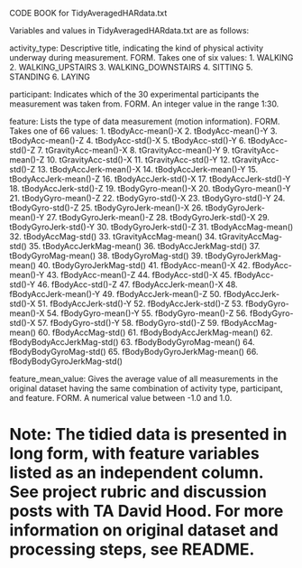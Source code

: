 CODE BOOK for TidyAveragedHARdata.txt


Variables and values in TidyAveragedHARdata.txt are as follows:

activity_type: Descriptive title, indicating the kind of physical activity 
	underway during measurement.
	FORM. Takes one of six values: 
		1. WALKING
		2. WALKING_UPSTAIRS
		3. WALKING_DOWNSTAIRS
		4. SITTING
		5. STANDING
		6. LAYING

participant: Indicates which of the 30 experimental participants the 
	measurement was taken from.
	FORM. An integer value in the range 1:30.

feature: Lists the type of data measurement (motion information).
	FORM. Takes one of 66 values:
		1. tBodyAcc-mean()-X
		2. tBodyAcc-mean()-Y
		3. tBodyAcc-mean()-Z
		4. tBodyAcc-std()-X
		5. tBodyAcc-std()-Y
		6. tBodyAcc-std()-Z
		7. tGravityAcc-mean()-X
		8. tGravityAcc-mean()-Y
		9. tGravityAcc-mean()-Z
		10. tGravityAcc-std()-X
		11. tGravityAcc-std()-Y
		12. tGravityAcc-std()-Z
		13. tBodyAccJerk-mean()-X
		14. tBodyAccJerk-mean()-Y
		15. tBodyAccJerk-mean()-Z
		16. tBodyAccJerk-std()-X
		17. tBodyAccJerk-std()-Y
		18. tBodyAccJerk-std()-Z
		19. tBodyGyro-mean()-X
		20. tBodyGyro-mean()-Y
		21. tBodyGyro-mean()-Z
		22. tBodyGyro-std()-X
		23. tBodyGyro-std()-Y
		24. tBodyGyro-std()-Z
		25. tBodyGyroJerk-mean()-X
		26. tBodyGyroJerk-mean()-Y
		27. tBodyGyroJerk-mean()-Z
		28. tBodyGyroJerk-std()-X
		29. tBodyGyroJerk-std()-Y
		30. tBodyGyroJerk-std()-Z
		31. tBodyAccMag-mean()
		32. tBodyAccMag-std()
		33. tGravityAccMag-mean()
		34. tGravityAccMag-std()
		35. tBodyAccJerkMag-mean()
		36. tBodyAccJerkMag-std()
		37. tBodyGyroMag-mean()
		38. tBodyGyroMag-std()
		39. tBodyGyroJerkMag-mean()
		40. tBodyGyroJerkMag-std()
		41. fBodyAcc-mean()-X
		42. fBodyAcc-mean()-Y
		43. fBodyAcc-mean()-Z
		44. fBodyAcc-std()-X
		45. fBodyAcc-std()-Y
		46. fBodyAcc-std()-Z
		47. fBodyAccJerk-mean()-X
		48. fBodyAccJerk-mean()-Y
		49. fBodyAccJerk-mean()-Z
		50. fBodyAccJerk-std()-X
		51. fBodyAccJerk-std()-Y
		52. fBodyAccJerk-std()-Z
		53. fBodyGyro-mean()-X
		54. fBodyGyro-mean()-Y
		55. fBodyGyro-mean()-Z
		56. fBodyGyro-std()-X
		57. fBodyGyro-std()-Y
		58. fBodyGyro-std()-Z
		59. fBodyAccMag-mean()
		60. fBodyAccMag-std()
		61. fBodyBodyAccJerkMag-mean()
		62. fBodyBodyAccJerkMag-std()
		63. fBodyBodyGyroMag-mean()
		64. fBodyBodyGyroMag-std()
		65. fBodyBodyGyroJerkMag-mean()
		66. fBodyBodyGyroJerkMag-std()

feature_mean_value: Gives the average value of all measurements in the
	original dataset having the same combination of activity type, 
	participant, and feature.
	FORM. A numerical value between -1.0 and 1.0.


Note: The tidied data is presented in long form, with feature variables listed as an independent column. 
See project rubric and discussion posts with TA David Hood. For more information on original dataset and 
processing steps, see README.
==================================================================
